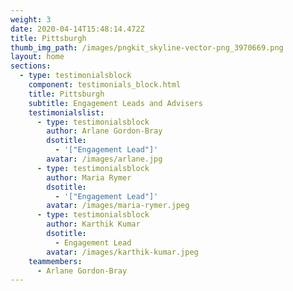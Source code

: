 ```yaml
---
weight: 3
date: 2020-04-14T15:48:14.472Z
title: Pittsburgh
thumb_img_path: /images/pngkit_skyline-vector-png_3970669.png
layout: home
sections:
  - type: testimonialsblock
    component: testimonials_block.html
    title: Pittsburgh
    subtitle: Engagement Leads and Advisers
    testimonialslist:
      - type: testimonialsblock
        author: Arlane Gordon-Bray
        dsotitle:
          - '["Engagement Lead"]'
        avatar: /images/arlane.jpg
      - type: testimonialsblock
        author: Maria Rymer
        dsotitle:
          - '["Engagement Lead"]'
        avatar: /images/maria-rymer.jpeg
      - type: testimonialsblock
        author: Karthik Kumar
        dsotitle:
          - Engagement Lead
        avatar: /images/karthik-kumar.jpeg
    teammembers:
      - Arlane Gordon-Bray
---
```

